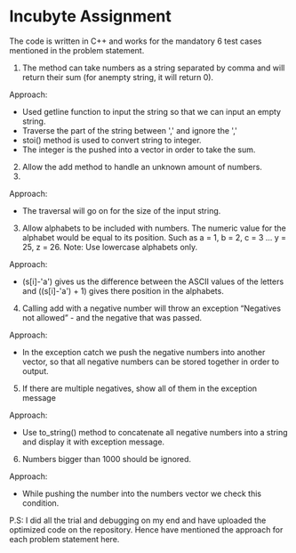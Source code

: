 
# Incubyte Assignment
The code is written in C++ and works for the mandatory 6 test cases mentioned in the problem statement.

1. The method can take numbers as a string separated by comma and will return their sum (for anempty string, it will return 0).

Approach: 
- Used getline function to input the string so that we can input an empty string.
- Traverse the part of the string between ',' and ignore the ','
- stoi() method is used to convert string to integer.
- The integer is the pushed into a vector in order to take the sum.

2. Allow the add method to handle an unknown amount of numbers.
3. 
Approach: 
- The traversal will go on for the size of the input string.

3. Allow alphabets to be included with numbers.
The numeric value for the alphabet would be equal to its position.
Such as a = 1, b = 2, c = 3 … y = 25, z = 26. Note: Use lowercase alphabets only.

Approach: 

- (s[i]-'a') gives us the difference between the ASCII values of the letters and ((s[i]-'a') + 1) gives there position in the alphabets.

4. Calling add with a negative number will throw an exception “Negatives not allowed” - and the negative
that was passed.

Approach: 
- In the exception catch we push the negative numbers into another vector, so that all negative numbers can be stored together in order to output.

5. If there are multiple negatives, show all of them in the exception message

Approach: 
- Use to_string() method to concatenate all negative numbers into a string and display it with exception message.


6. Numbers bigger than 1000 should be ignored.

Approach: 
- While pushing the number into the numbers vector we check this condition.

P.S: I did all the trial and debugging on my end and have uploaded the optimized code on the repository. Hence have mentioned the approach for each problem statement here.
